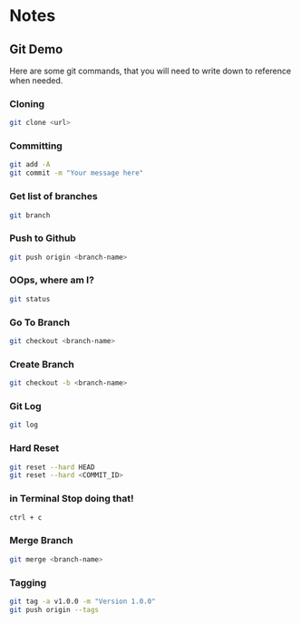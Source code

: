 # Notes

## Git Demo

Here are some git commands, that you will need to write down to reference when needed.

### Cloning
```bash
git clone <url>
```

###  Committing
```bash
git add -A
git commit -m "Your message here"
```

### Get list of branches

```bash
git branch
```

### Push to Github
```bash
git push origin <branch-name>
```

### OOps, where am I?
```bash
git status
```

### Go To Branch
```bash
git checkout <branch-name>
```

### Create Branch
```bash
git checkout -b <branch-name>
```

### Git Log
```bash
git log
```

### Hard Reset
```bash
git reset --hard HEAD
git reset --hard <COMMIT_ID>
```

### in Terminal Stop doing that!
```bash
ctrl + c
```

### Merge Branch
```bash
git merge <branch-name>
```

### Tagging
```bash
git tag -a v1.0.0 -m "Version 1.0.0"
git push origin --tags
```